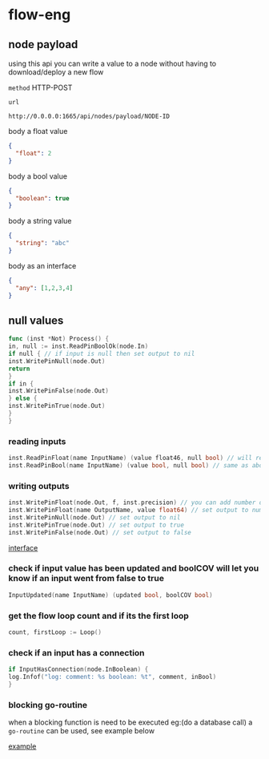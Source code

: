 # flow-eng

## node payload

using this api you can write a value to a node without having to download/deploy a new flow

`method` HTTP-POST

`url`
```
http://0.0.0.0:1665/api/nodes/payload/NODE-ID
```

body a float value

```json
{
  "float": 2
}
```

body a bool value

```json
{
  "boolean": true
}
```

body a string value

```json
{
  "string": "abc"
}
```
body as an interface
```json
{
  "any": [1,2,3,4]
}
```

## null values

```go
func (inst *Not) Process() {
in, null := inst.ReadPinBoolOk(node.In)
if null { // if input is null then set output to nil
inst.WritePinNull(node.Out)
return
}
if in {
inst.WritePinFalse(node.Out)
} else {
inst.WritePinTrue(node.Out)
}
}
```

### reading inputs

```go
inst.ReadPinFloat(name InputName) (value float46, null bool) // will return the value as a float and if its `null/nil` the `boolean` `null` flag will be `true` 
inst.ReadPinBool(name InputName) (value bool, null bool) // same as above but value is a boolean
```

### writing outputs

```go
inst.WritePinFloat(node.Out, f, inst.precision) // you can add number of decimal places 
inst.WritePinFloat(name OutputName, value float64) // set output to number value (float64)
inst.WritePinNull(node.Out) // set output to nil
inst.WritePinTrue(node.Out) // set output to true
inst.WritePinFalse(node.Out) // set output to false
```

[interface](https://github.com/NubeDev/flow-eng/blob/f8778ee7402691a75516acdb9eef355038c8b17a/node/node.go#L7)

### check if input value has been updated and boolCOV will let you know if an input went from false to true

```go
InputUpdated(name InputName) (updated bool, boolCOV bool)
```

### get the flow loop count and if its the first loop

```go
count, firstLoop := Loop()
```

### check if an input has a connection

```go
if InputHasConnection(node.InBoolean) {
log.Infof("log: comment: %s boolean: %t", comment, inBool)
}
```

### blocking go-routine

when a blocking function is need to be executed eg:(do a database call) a `go-routine` can be used, see example below

[example](https://github.com/NubeDev/flow-eng/blob/620e14572a55b390c99e4efc2214d20a681423de/nodes/count/ramp.go#L49)